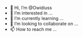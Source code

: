 - 👋 Hi, I’m @Owidiuss
- 👀 I’m interested in ...
- 🌱 I’m currently learning ...
- 💞️ I’m looking to collaborate on ...
- 📫 How to reach me ...

<!---
Owidiuss/Owidiuss is a ✨ special ✨ repository because its `README.md` (this file) appears on your GitHub profile.
You can click the Preview link to take a look at your changes.
--->

